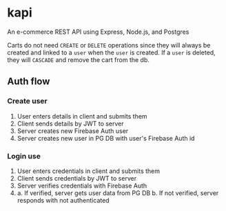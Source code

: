# kapi
An e-commerce REST API using Express, Node.js, and Postgres

Carts do not need `CREATE` or `DELETE` operations since they will always be created and linked to a `user` when the `user` is created. If a `user` is deleted, they will `CASCADE` and remove the cart from the db.

## Auth flow

### Create user
1. User enters details in client and submits them
2. Client sends details by JWT to server
3. Server creates new Firebase Auth user
4. Server creates new user in PG DB with user's Firebase Auth id

### Login use
1. User enters credentials in client and submits them
2. Client sends credentials by JWT to server
3. Server verifies credentials with Firebase Auth
4.
    a. If verified, server gets user data from PG DB
    b. If not verified, server responds with not authenticated
